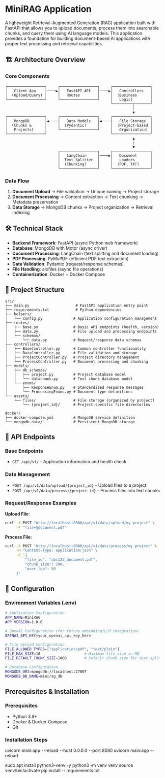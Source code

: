 # MiniRAG Application

A lightweight Retrieval-Augmented Generation (RAG) application built with FastAPI that allows you to upload documents, process them into searchable chunks, and query them using AI language models. This application provides a foundation for building document-based AI applications with proper text processing and retrieval capabilities.

## 🏗️ Architecture Overview


### Core Components

```
┌─────────────────┐     ┌─────────────────┐     ┌─────────────────┐
│   Client App    │────▶│   FastAPI API   │────▶│   Controllers   │
│  (Upload/Query) │     │   Routes        │     │  (Business      │
└─────────────────┘     └─────────────────┘     │   Logic)        │
                                                └─────────┬───────┘
                                                          │
                                                          ▼
┌─────────────────┐     ┌─────────────────┐     ┌─────────────────┐
│   MongoDB       │◀────│   Data Models   │◀────│   File Storage  │
│  (Chunks &      │     │  (Pydantic)     │     │  (Project-based │
│   Projects)     │     └─────────────────┘     │   Organization) │
└─────────────────┘                             └─────────────────┘
                                                          ▲
                                                          │
                                                          ▼
                        ┌─────────────────┐     ┌─────────────────┐
                        │   LangChain     │────▶│   Document      │
                        │  Text Splitter  │     │   Loaders       │
                        │  (Chunking)     │     │  (PDF, TXT)     │
                        └─────────────────┘     └─────────────────┘
```

### Data Flow

1. **Document Upload** → File validation → Unique naming → Project storage
2. **Document Processing** → Content extraction → Text chunking → Metadata preservation  
3. **Data Storage** → MongoDB chunks → Project organization → Retrieval indexing

## 🛠️ Technical Stack

- **Backend Framework**: FastAPI (async Python web framework)
- **Database**: MongoDB with Motor (async driver)  
- **Document Processing**: LangChain (text splitting and document loading)
- **PDF Processing**: PyMuPDF (efficient PDF text extraction)
- **Data Validation**: Pydantic (request/response schemas)
- **File Handling**: aiofiles (async file operations)
- **Containerization**: Docker + Docker Compose

## 📁 Project Structure

```
src/
├── main.py                     # FastAPI application entry point
├── requirements.txt            # Python dependencies
├── helpers/
│   └── config.py              # Application configuration management
├── routes/
│   ├── base.py                # Basic API endpoints (health, version)
│   ├── data.py                # File upload and processing endpoints
│   └── schemas/
│       └── data.py            # Request/response data schemas
├── controllers/
│   ├── BaseController.py      # Common controller functionality
│   ├── DataController.py      # File validation and storage
│   ├── ProjectController.py   # Project directory management
│   └── ProcessController.py   # Document processing and chunking
├── models/
│   ├── db_schemas/
│   │   ├── project.py         # Project database model
│   │   └── datachunk.py       # Text chunk database model
│   └── enums/
│       ├── ResponseEnum.py    # Standardized response messages
│       └── ProcessingEnums.py # Document type definitions
└── assets/
    └── files/                 # File storage (organized by project)
        └── {project_id}/      # Project-specific file directories

docker/
├── docker-compose.yml         # MongoDB service definition
└── mongodb_data/              # Persistent MongoDB storage
```

## 🚀 API Endpoints

### Base Endpoints
- `GET /api/v1/` - Application information and health check

### Data Management  
- `POST /api/v1/data/upload/{project_id}` - Upload files to a project
- `POST /api/v1/data/process/{project_id}` - Process files into text chunks

### Request/Response Examples

**Upload File:**
```bash
curl -X POST "http://localhost:8000/api/v1/data/upload/my_project" \
     -F "file=@document.pdf"
```

**Process File:**
```bash
curl -X POST "http://localhost:8000/api/v1/data/process/my_project" \
     -H "Content-Type: application/json" \
     -d '{
         "file_id": "abc123_document.pdf",
         "chunk_size": 500,
         "over_lap": 50
     }'
```

## 🔧 Configuration

### Environment Variables (.env)

```bash
# Application Configuration
APP_NAME=MiniRAG
APP_VERSION=1.0.0

# OpenAI Configuration (for future embedding/LLM integration)
OPENAI_API_KEY=your_openai_api_key_here

# File Upload Configuration
FILE_ALLOWED_TYPES=["application/pdf", "text/plain"]
FILE_MAX_SIZE=10                    # Maximum file size in MB
FILE_DEFAULT_CHUNK_SIZE=1000        # Default chunk size for text splitting

# Database Configuration
MONGODB_URI=mongodb://localhost:27007
MONGODB_DB_NAME=minirag_db
```

## Prerequisites & Installation

### Prerequisites
- Python 3.8+
- Docker & Docker Compose
- Git
### Installation Steps
uvicorn main:app --reload --host 0.0.0.0 --port 8080
uvicorn main:app --reload


sudo apt install python3-venv -y
python3 -m venv venv
source venv/bin/activate
pip install -r requirements.txt
